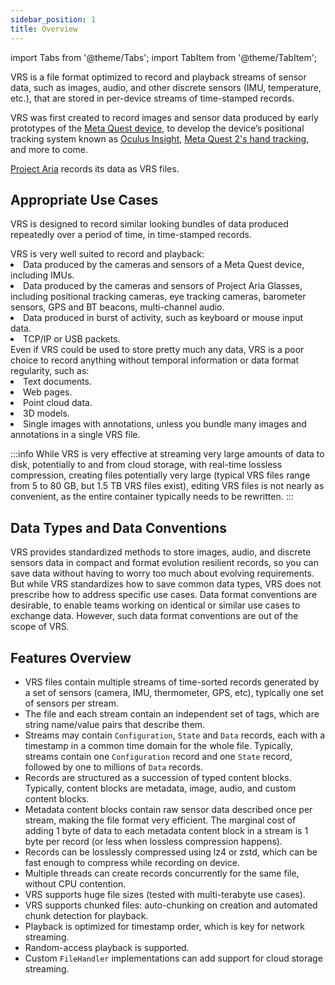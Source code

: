 ```yaml
---
sidebar_position: 1
title: Overview
---
```


import Tabs from '@theme/Tabs'; import TabItem from '@theme/TabItem';

VRS is a file format optimized to record and playback streams of sensor data, such as images, audio, and other discrete sensors (IMU, temperature, etc.), that are stored in per-device streams of time-stamped records.

VRS was first created to record images and sensor data produced by early prototypes of the [Meta Quest device](https://store.facebook.com/quest/products/quest-2), to develop the device’s positional tracking system known as [Oculus Insight](https://ai.facebook.com/blog/powered-by-ai-oculus-insight/), [Meta Quest 2's hand tracking](https://store.facebook.com/help/quest/articles/headsets-and-accessories/controllers-and-hand-tracking/hand-tracking-quest-2/), and more to come.

[Project Aria](https://about.facebook.com/realitylabs/projectaria/) records its data as VRS files.

## Appropriate Use Cases

VRS is designed to record similar looking bundles of data produced repeatedly over a period of time, in time-stamped records.

<Tabs>

  <TabItem value="good_cases" label="Good Use Cases" default>
VRS is very well suited to record and playback:
<li>Data produced by the cameras and sensors of a Meta Quest device, including IMUs.</li>
<li>Data produced by the cameras and sensors of Project Aria Glasses, including positional tracking cameras, eye tracking cameras, barometer sensors, GPS and BT beacons, multi-channel audio.</li>
<li>Data produced in burst of activity, such as keyboard or mouse input data.</li>
<li>TCP/IP or USB packets.</li>
  </TabItem>

  <TabItem value="bad_cases" label="Poor Use Cases">
Even if VRS could be used to store pretty much any data, VRS is a poor choice to record anything without temporal information or data format regularity, such as:
<li>Text documents.</li>
<li>Web pages.</li>
<li>Point cloud data.</li>
<li>3D models.</li>
<li>Single images with annotations, unless you bundle many images and annotations in a single VRS file.</li>
  </TabItem>

</Tabs>

<!-- prettier-ignore -->
:::info
While VRS is very effective at streaming very large amounts of data to disk, potentially to and from cloud storage, with real-time lossless compression, creating files potentially very large (typical VRS files range from 5 to 80 GB, but 1.5 TB VRS files exist), editing VRS files is not nearly as convenient, as the entire container typically needs to be rewritten.
:::

## Data Types and Data Conventions

VRS provides standardized methods to store images, audio, and discrete sensors data in compact and format evolution resilient records, so you can save data without having to worry too much about evolving requirements. But while VRS standardizes how to save common data types, VRS does not prescribe how to address specific use cases. Data format conventions are desirable, to enable teams working on identical or similar use cases to exchange data. However, such data format conventions are out of the scope of VRS.

## Features Overview

- VRS files contain multiple streams of time-sorted records generated by a set of sensors (camera, IMU, thermometer, GPS, etc), typically one set of sensors per stream.
- The file and each stream contain an independent set of tags, which are string name/value pairs that describe them.
- Streams may contain `Configuration`, `State` and `Data` records, each with a timestamp in a common time domain for the whole file. Typically, streams contain one `Configuration` record and one `State` record, followed by one to millions of `Data` records.
- Records are structured as a succession of typed content blocks. Typically, content blocks are metadata, image, audio, and custom content blocks.
- Metadata content blocks contain raw sensor data described once per stream, making the file format very efficient. The marginal cost of adding 1 byte of data to each metadata content block in a stream is 1 byte per record (or less when lossless compression happens).
- Records can be losslessly compressed using lz4 or zstd, which can be fast enough to compress while recording on device.
- Multiple threads can create records concurrently for the same file, without CPU contention.
- VRS supports huge file sizes (tested with multi-terabyte use cases).
- VRS supports chunked files: auto-chunking on creation and automated chunk detection for playback.
- Playback is optimized for timestamp order, which is key for network streaming.
- Random-access playback is supported.
- Custom `FileHandler` implementations can add support for cloud storage streaming.
